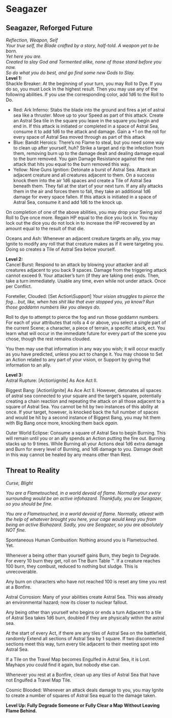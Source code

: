 # Seagazer

## Seagazer, Reforged Future

*Reflection, Weapon, Self*  
*Your true self, the Blade crafted by a story, half-told. A weapon yet to be born.*  
*Yet here you are.*  
*Created to slay God and Tormented alike, none of those stand before you now.*  
*So do what you do best, and go find some new Gods to Slay.*  
**Level 1:**  
Shackle Breaker: At the beginning of your turn, you may Roll to Dye. If you do so, you must Lock In the highest result. Then you may use any of the following abilities. If you use the corresponding color, add 1d6 to the Roll to Do.

* Red: Ark Inferno: Stabs the blade into the ground and fires a jet of astral sea like a thruster. Move up to your Speed as part of this attack. Create an Astral Sea tile in the square you leave in the square you begin and end in. If this attack is initiated or completed in a space of Astral Sea, consume it to add 1d6 to the attack and damage. Gain a \+1 on the roll for every space of Astral Sea moved through as part of this attack   
* Blue: Bandit Heroics: There’s no Flame to steal, but you need some way to clean up after yourself, huh? Strike a target and rip the infection from them, removing burn up to the damage dealt and dealing damage equal to the burn removed. You gain Damage Resistance against the next attack that hits you equal to the burn removed this way.  
* Yellow: Nine Guns Ignition: Detonate a burst of Astral Sea. Attack an adjacent creature and all creatures adjacent to them. On a success knock them into the air 1d6 spaces and create a Tile of Astral Sea beneath them. They fall at the start of your next turn. If any ally attacks them in the air and forces them to fall, they take an additional 1d6 damage for every space fallen. If this attack is initiated in a space of Astral Sea, consume it and add 1d6 to the knock up.

On completion of one of the above abilities, you may drop your Swing and Roll to Dye once more. Regain HP equal to the dice you lock in. You may lock out the dice you do not lock in to increase the HP recovered by an amount equal to the result of that die.

Oceans and Ash: Whenever an adjacent creature targets an ally, you may Ignite to modify any roll that that creature makes as if it were targeting you. Doing so creates a Tile of Astral Sea below yourself.

**Level 2:**  
Cancel Burst: Respond to an attack by blowing your attacker and all creatures adjacent to you back 9 spaces. Damage from the triggering attack cannot exceed 9\. Your attacker’s turn (if they are taking one) ends. Then, take a turn immediately. Usable any time, even while not under attack. Once per Conflict. 

Foreteller, Clouded: \[Set Action\\Support\] *Your vision struggles to pierce the fog… but, like, when has shit like that ever stopped you, ya know? Run those goddamn numbers like you always do.*

Roll to dye to attempt to pierce the fog and run those goddamn numbers. For each of your attributes that rolls a 4 or above, you select a single part of the current Scene; a character, a piece of terrain, a specific attack, ect. You learn what will occur in the immediate future for every part of the scene you chose, though the rest remains clouded.

You then may use that information in any way you wish; it will occur exactly as you have predicted, unless you act to change it. You may choose to Set an Action related to any part of your vision, or Support by giving that information to an ally.

**Level 3:**  
Astral Rupture: \[Action\\ignite\] As Ace Act II.

Biggest Bang: \[Action\\Ignite\] As Ace Act II. However, detonates all spaces of astral sea connected to your square and the target’s square, potentially creating a chain reaction and repeating the attack on all those adjacent to a square of Astral Sea. You cannot be hit by two instances of this ability at once. If your target, however, is knocked back the full number of spaces and would be hit by a second instance of Biggest Bang, you may hit them with Big Bang once more, knocking them back *again*. 

Outer World Eclipse: Consume a square of Astral Sea to begin Burning. This will remain until you or an ally spends an Action putting the fire out. Burning stacks up to 9 times. While Burning all your Actions deal 1d6 extra damage and Burn for every level of Burning, and 1d6 damage to you. Damage dealt in this way cannot be healed by any means other than Rest.

## Threat to Reality

*Curse, Blight*

*You are a Flametouched, in a world devoid of flame. Normally your every surrounding would be an active infohazard. Thankfully, you are Seagazer, so you should be fine.*

*You are a Flametouched, in a world devoid of flame. Normally, atleast with the help of whatever brought you here, your cage would keep you from being an active Biohazard. Sadly, you are Seagazer, so you are absolutely NOT fine.*

Spontaneous Human Combustion: Nothing around you is Flametouched. Yet.

Whenever a being other than yourself gains Burn, they begin to Degrade. For every 10 burn they get, roll on The Burn Table ™. If a creature reaches 100 burn, they combust, reduced to nothing but sludge. This is unrecoverable.

Any burn on characters who have not reached 100 is reset any time you rest at a Bonfire.

Astral Corrosion: Many of your abilities create Astral Sea. This was already an environmental hazard; now its closer to nuclear fallout.

Any being other than yourself who begins or ends a turn Adjacent to a tile of Astral Sea takes 1d6 burn, doubled if they are physically within the astral sea.

At the start of every Act, if there are any tiles of Astral Sea on the battlefield, randomly Extend all sections of Astral Sea by 1 square. If two disconnected sections meet this way, turn every tile adjacent to their meeting spot into Astral Sea.

If a Tile on the Travel Map becomes Engulfed in Astral Sea, it is Lost. Mayhaps *you* could find it again, but nobody else can.

Whenever you rest at a Bonfire, clean up any tiles of Astral Sea that have not Engulfed a Travel Map Tile.

Cosmic Blooded: Whenever an attack deals damage to you, you may Ignite to create a number of squares of Astral Sea equal to the damage taken.

**Level Up: Fully Degrade Someone or Fully Clear a Map Without Leaving Flame Behind.**


